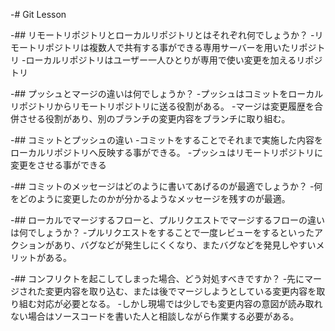 -# Git Lesson

-## リモートリポジトリとローカルリポジトリとはそれぞれ何でしょうか？
  -リモートリポジトリは複数人で共有する事ができる専用サーバーを用いたリポジトリ
  -ローカルリポジトリはユーザー一人ひとりが専用で使い変更を加えるリポジトリ

-## プッシュとマージの違いは何でしょうか？
  -プッシュはコミットをローカルリポジトリからリモートリポジトリに送る役割がある。
  -マージは変更履歴を合併させる役割があり、別のブランチの変更内容をブランチに取り組む。

-## コミットとプッシュの違い
  -コミットをすることでそれまで実施した内容をローカルリポジトリへ反映する事ができる。
  -プッシュはリモートリポジトリに変更をさせる事ができる

-## コミットのメッセージはどのように書いてあげるのが最適でしょうか？
  -何をどのように変更したのかが分かるようなメッセージを残すのが最適。

-## ローカルでマージするフローと、プルリクエストでマージするフローの違いは何でしょうか？
  -プルリクエストをすることで一度レビューをするといったアクションがあり、バグなどが発生しにくくなり、またバグなどを発見しやすいメリットがある。

-## コンフリクトを起こしてしまった場合、どう対処すべきですか？
  -先にマージされた変更内容を取り込む、または後でマージしようとしている変更内容を取り組む対応が必要となる。
  -しかし現場では少しでも変更内容の意図が読み取れない場合はソースコードを書いた人と相談しながら作業する必要がある。